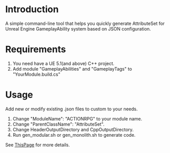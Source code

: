 # Introduction

A simple command-line tool that helps you quickly generate AttributeSet for Unreal Engine GameplayAbility system based
on JSON configuration.

# Requirements

1. You need have a UE 5.1(and above) C++ project.
2. Add module "GameplayAbilities" and "GameplayTags" to "YourModule.build.cs"  

# Usage

Add new or modify existing .json files to custom to your needs.

1. Change "ModuleName": "ACTIONRPG" to your module name.
2. Change "ParentClassName": "AttributeSet".
3. Change HeaderOutputDirectory and CppOutputDirectory.
4. Run gen_modular.sh or gen_monolith.sh to generate code.

See [ThisPage](https://www.yuewu.dev/gas-helper) for more details.

